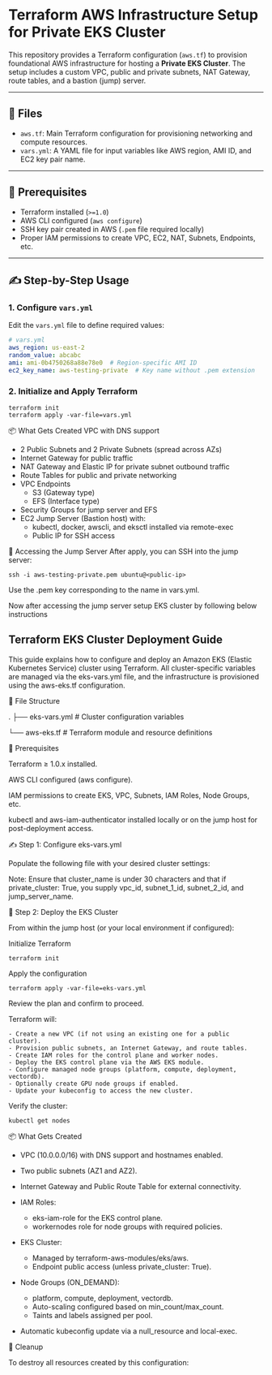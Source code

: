 # Terraform AWS Infrastructure Setup for Private EKS Cluster

This repository provides a Terraform configuration (`aws.tf`) to provision foundational AWS infrastructure for hosting a **Private EKS Cluster**. The setup includes a custom VPC, public and private subnets, NAT Gateway, route tables, and a bastion (jump) server.

---

## 📁 Files

- `aws.tf`: Main Terraform configuration for provisioning networking and compute resources.
- `vars.yml`: A YAML file for input variables like AWS region, AMI ID, and EC2 key pair name.

---

## 🔧 Prerequisites

- Terraform installed (`>=1.0`)
- AWS CLI configured (`aws configure`)
- SSH key pair created in AWS (`.pem` file required locally)
- Proper IAM permissions to create VPC, EC2, NAT, Subnets, Endpoints, etc.

---

## ✍️ Step-by-Step Usage

### 1. Configure `vars.yml`

Edit the `vars.yml` file to define required values:

```yaml
# vars.yml
aws_region: us-east-2
random_value: abcabc
ami: ami-0b4750268a88e78e0  # Region-specific AMI ID
ec2_key_name: aws-testing-private  # Key name without .pem extension
```

### 2. Initialize and Apply Terraform
```
terraform init
terraform apply -var-file=vars.yml
```

📦 What Gets Created
VPC with DNS support

- 2 Public Subnets and 2 Private Subnets (spread across AZs)
- Internet Gateway for public traffic
- NAT Gateway and Elastic IP for private subnet outbound traffic
- Route Tables for public and private networking
- VPC Endpoints
    - S3 (Gateway type)
    - EFS (Interface type)
- Security Groups for jump server and EFS
- EC2 Jump Server (Bastion host) with:
    - kubectl, docker, awscli, and eksctl installed via remote-exec
    - Public IP for SSH access

🔐 Accessing the Jump Server
After apply, you can SSH into the jump server:
```
ssh -i aws-testing-private.pem ubuntu@<public-ip>
```

Use the .pem key corresponding to the name in vars.yml.

Now after accessing the jump server setup EKS cluster by following below instructions

## Terraform EKS Cluster Deployment Guide

This guide explains how to configure and deploy an Amazon EKS (Elastic Kubernetes Service) cluster using Terraform. All cluster-specific variables are managed via the eks-vars.yml file, and the infrastructure is provisioned using the aws-eks.tf configuration.

📁 File Structure

.
├── eks-vars.yml    # Cluster configuration variables

└── aws-eks.tf      # Terraform module and resource definitions

🔧 Prerequisites

Terraform ≥ 1.0.x installed.

AWS CLI configured (aws configure).

IAM permissions to create EKS, VPC, Subnets, IAM Roles, Node Groups, etc.

kubectl and aws-iam-authenticator installed locally or on the jump host for post-deployment access.

✍️ Step 1: Configure eks-vars.yml

Populate the following file with your desired cluster settings:

Note: Ensure that cluster_name is under 30 characters and that if private_cluster: True, you supply vpc_id, subnet_1_id, subnet_2_id, and jump_server_name.

🚀 Step 2: Deploy the EKS Cluster

From within the jump host (or your local environment if configured):

Initialize Terraform

```
terraform init
```
Apply the configuration
```
terraform apply -var-file=eks-vars.yml
```

Review the plan and confirm to proceed.

Terraform will:

    - Create a new VPC (if not using an existing one for a public cluster).
    - Provision public subnets, an Internet Gateway, and route tables.
    - Create IAM roles for the control plane and worker nodes.
    - Deploy the EKS control plane via the AWS EKS module.
    - Configure managed node groups (platform, compute, deployment, vectordb).
    - Optionally create GPU node groups if enabled.
    - Update your kubeconfig to access the new cluster.

Verify the cluster:
```
kubectl get nodes
```

📦 What Gets Created

- VPC (10.0.0.0/16) with DNS support and hostnames enabled.

- Two public subnets (AZ1 and AZ2).

- Internet Gateway and Public Route Table for external connectivity.

- IAM Roles:
    - eks-iam-role for the EKS control plane.
    - workernodes role for node groups with required policies.

- EKS Cluster:
    - Managed by terraform-aws-modules/eks/aws.
    - Endpoint public access (unless private_cluster: True).

- Node Groups (ON_DEMAND):
    - platform, compute, deployment, vectordb.
    - Auto-scaling configured based on min_count/max_count.
    - Taints and labels assigned per pool.

- Automatic kubeconfig update via a null_resource and local-exec.

🔄 Cleanup

To destroy all resources created by this configuration: